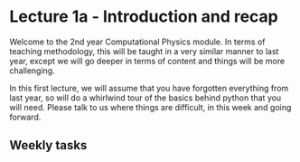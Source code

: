 # Lecture 1a - Introduction and recap
 
Welcome to the 2nd year Computational Physics module. In terms of teaching methodology, this will be taught in a very similar manner to last year, except we will go deeper in terms of content and things will be more challenging.

In this first lecture, we will assume that you have forgotten everything from last year, so will do a whirlwind tour of the basics behind python that you will need. Please talk to us where things are difficult, in this week and going forward.


## Weekly tasks

```{tableofcontents}
```

